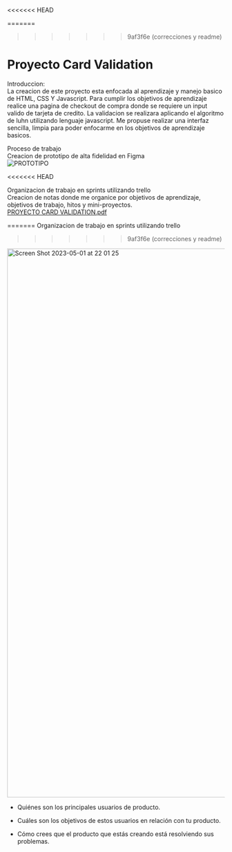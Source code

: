 <<<<<<< HEAD

=======
>>>>>>> 9af3f6e (correcciones y readme)
<h1>Proyecto Card Validation </h1>
Introduccion: <br>
La creacion de este proyecto esta enfocada al aprendizaje y manejo basico de HTML, CSS Y Javascript.
Para cumplir los objetivos de aprendizaje realice una pagina de checkout de compra donde se requiere un input valido de tarjeta de credito.
La validacion se realizara aplicando el algoritmo de luhn utilizando lenguaje javascript. 
Me propuse realizar una interfaz sencilla, limpia para poder enfocarme en los objetivos de aprendizaje basicos.

Proceso de trabajo<br>
Creacion de prototipo de alta fidelidad en Figma <br>
![PROTOTIPO](https://user-images.githubusercontent.com/130104127/235562473-91d28d91-c324-44ba-a450-ef4463bfea4e.png) <br>

<<<<<<< HEAD

Organizacion de trabajo en sprints utilizando trello <br>
Creacion de notas donde me organice por objetivos de aprendizaje, objetivos de trabajo, hitos y mini-proyectos.<br>
[PROYECTO CARD VALIDATION.pdf](https://github.com/verocornejo/Proyecto-Card-Validation/files/11398517/PROYECTO.CARD.VALIDATION.pdf)

=======
Organizacion de trabajo en sprints utilizando trello <br>
>>>>>>> 9af3f6e (correcciones y readme)

<img width="1271" alt="Screen Shot 2023-05-01 at 22 01 25" src="https://user-images.githubusercontent.com/130104127/235563072-fcaf57b8-aeb8-42ef-bbe6-30a4149971ae.png">

* Quiénes son los principales usuarios de producto.


* Cuáles son los objetivos de estos usuarios en relación con tu producto.



* Cómo crees que el producto que estás creando está resolviendo sus problemas.
